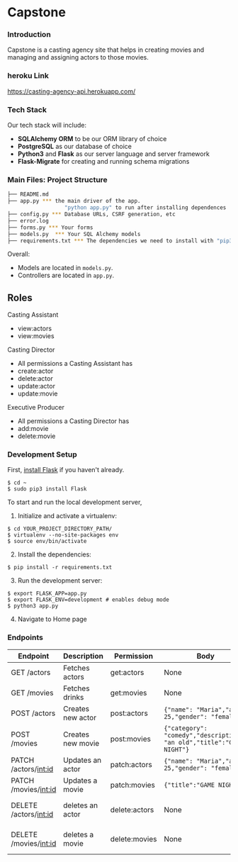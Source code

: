 # Capstone

### Introduction

Capstone is a casting agency site that helps in creating movies and managing and assigning actors to those movies.

### heroku Link

https://casting-agency-api.herokuapp.com/

### Tech Stack

Our tech stack will include:

* **SQLAlchemy ORM** to be our ORM library of choice
* **PostgreSQL** as our database of choice
* **Python3** and **Flask** as our server language and server framework
* **Flask-Migrate** for creating and running schema migrations

### Main Files: Project Structure

  ```sh
  ├── README.md
  ├── app.py *** the main driver of the app. 
                    "python app.py" to run after installing dependences
  ├── config.py *** Database URLs, CSRF generation, etc
  ├── error.log
  ├── forms.py *** Your forms
  ├── models.py  *** Your SQL Alchemy models
  ├── requirements.txt *** The dependencies we need to install with "pip3 install -r requirements.txt"
  ```

Overall:
* Models are located in `models.py`.
* Controllers are located in `app.py`.

## Roles

Casting Assistant
- view:actors
- view:movies

Casting Director
- All permissions a Casting Assistant has
- create:actor
- delete:actor
- update:actor
- update:movie

Executive Producer
- All permissions a Casting Director has
- add:movie
- delete:movie



### Development Setup

First, [install Flask](http://flask.pocoo.org/docs/1.0/installation/#install-flask) if you haven't already.

  ```
  $ cd ~
  $ sudo pip3 install Flask
  ```

To start and run the local development server,

1. Initialize and activate a virtualenv:
  ```
  $ cd YOUR_PROJECT_DIRECTORY_PATH/
  $ virtualenv --no-site-packages env
  $ source env/bin/activate
  ```

2. Install the dependencies:
  ```
  $ pip install -r requirements.txt
  ```

3. Run the development server:
  ```
  $ export FLASK_APP=app.py
  $ export FLASK_ENV=development # enables debug mode
  $ python3 app.py
  ```

4. Navigate to Home page 

### Endpoints

|Endpoint | Description | Permission | Body   | Response|
| ------  | ------      |------      |------  |------   |
|GET /actors| Fetches actors | get:actors | None | list of actors |
|GET /movies| Fetches drinks |get:movies | None | list of movies |
|POST /actors| Creates new actor |post:actors | `{"name": "Maria","age": 25,"gender": "female"}` |actor |
|POST /movies| Creates new movie |post:movies | `{"category": "comedy","description": "an old","title":"GAME NIGHT"}` | movie |
|PATCH /actors/<int:id>| Updates an actor |patch:actors | `{"name": "Maria","age": 25,"gender": "female"}` | actor |
|PATCH /movies/<int:id>| Updates a movie |patch:movies | `{"title":"GAME NIGHT"}` | movie |
|DELETE /actors/<int:id>| deletes an actor |delete:actors |None | name of deleted actor |
|DELETE /movies/<int:id>| deletes a movie |delete:movies |None | title of deleted movie |
